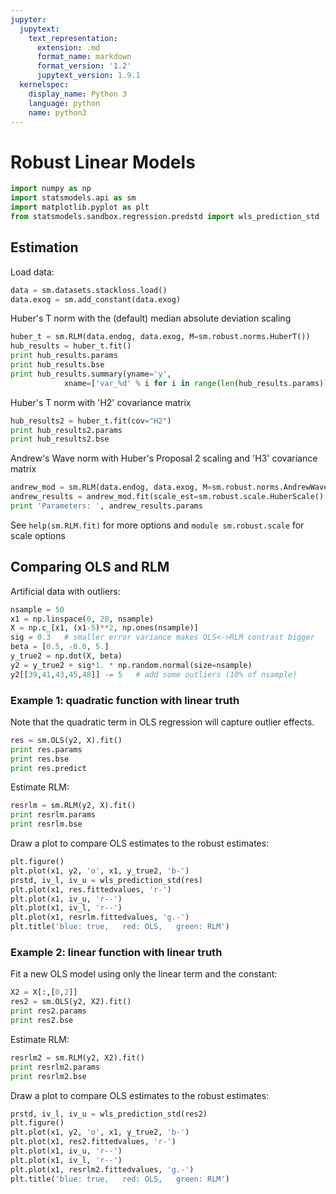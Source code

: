 ```yaml
---
jupyter:
  jupytext:
    text_representation:
      extension: .md
      format_name: markdown
      format_version: '1.2'
      jupytext_version: 1.9.1
  kernelspec:
    display_name: Python 3
    language: python
    name: python3
---
```


# Robust Linear Models

```python
import numpy as np
import statsmodels.api as sm
import matplotlib.pyplot as plt
from statsmodels.sandbox.regression.predstd import wls_prediction_std
```

## Estimation

Load data:

```python
data = sm.datasets.stackloss.load()
data.exog = sm.add_constant(data.exog)
```

Huber's T norm with the (default) median absolute deviation scaling

```python
huber_t = sm.RLM(data.endog, data.exog, M=sm.robust.norms.HuberT())
hub_results = huber_t.fit()
print hub_results.params
print hub_results.bse
print hub_results.summary(yname='y',
            xname=['var_%d' % i for i in range(len(hub_results.params))])
```

Huber's T norm with 'H2' covariance matrix

```python
hub_results2 = huber_t.fit(cov="H2")
print hub_results2.params
print hub_results2.bse
```

Andrew's Wave norm with Huber's Proposal 2 scaling and 'H3' covariance matrix

```python
andrew_mod = sm.RLM(data.endog, data.exog, M=sm.robust.norms.AndrewWave())
andrew_results = andrew_mod.fit(scale_est=sm.robust.scale.HuberScale(), cov="H3")
print 'Parameters: ', andrew_results.params
```

See ``help(sm.RLM.fit)`` for more options and ``module sm.robust.scale`` for scale options

## Comparing OLS and RLM

Artificial data with outliers:

```python
nsample = 50
x1 = np.linspace(0, 20, nsample)
X = np.c_[x1, (x1-5)**2, np.ones(nsample)]
sig = 0.3   # smaller error variance makes OLS<->RLM contrast bigger
beta = [0.5, -0.0, 5.]
y_true2 = np.dot(X, beta)
y2 = y_true2 + sig*1. * np.random.normal(size=nsample)
y2[[39,41,43,45,48]] -= 5   # add some outliers (10% of nsample)
```

### Example 1: quadratic function with linear truth

Note that the quadratic term in OLS regression will capture outlier effects. 

```python
res = sm.OLS(y2, X).fit()
print res.params
print res.bse
print res.predict
```

Estimate RLM:

```python
resrlm = sm.RLM(y2, X).fit()
print resrlm.params
print resrlm.bse
```

Draw a plot to compare OLS estimates to the robust estimates:

```python
plt.figure()
plt.plot(x1, y2, 'o', x1, y_true2, 'b-')
prstd, iv_l, iv_u = wls_prediction_std(res)
plt.plot(x1, res.fittedvalues, 'r-')
plt.plot(x1, iv_u, 'r--')
plt.plot(x1, iv_l, 'r--')
plt.plot(x1, resrlm.fittedvalues, 'g.-')
plt.title('blue: true,   red: OLS,   green: RLM')
```

### Example 2: linear function with linear truth

Fit a new OLS model using only the linear term and the constant:

```python
X2 = X[:,[0,2]] 
res2 = sm.OLS(y2, X2).fit()
print res2.params
print res2.bse
```

Estimate RLM:

```python
resrlm2 = sm.RLM(y2, X2).fit()
print resrlm2.params
print resrlm2.bse
```

Draw a plot to compare OLS estimates to the robust estimates:

```python
prstd, iv_l, iv_u = wls_prediction_std(res2)
plt.figure()
plt.plot(x1, y2, 'o', x1, y_true2, 'b-')
plt.plot(x1, res2.fittedvalues, 'r-')
plt.plot(x1, iv_u, 'r--')
plt.plot(x1, iv_l, 'r--')
plt.plot(x1, resrlm2.fittedvalues, 'g.-')
plt.title('blue: true,   red: OLS,   green: RLM')
```
